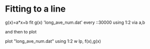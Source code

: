 # Fitting to a line

g(x)=a*x+b
fit g(x) 'long_ave_num.dat' every ::30000 using 1:2 via a,b

and then to plot

plot "long_ave_num.dat" using 1:2 w lp, f(x),g(x)

